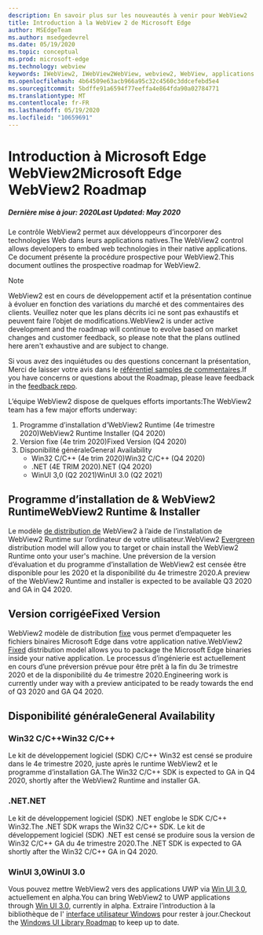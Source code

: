```yaml
---
description: En savoir plus sur les nouveautés à venir pour WebView2
title: Introduction à la WebView 2 de Microsoft Edge
author: MSEdgeTeam
ms.author: msedgedevrel
ms.date: 05/19/2020
ms.topic: conceptual
ms.prod: microsoft-edge
ms.technology: webview
keywords: IWebView2, IWebView2WebView, webview2, WebView, applications Win32, Win32, Edge, ICoreWebView2, ICoreWebView2Host, contrôle de navigateur, html Edge
ms.openlocfilehash: 4b64509e63acb966a95c32c4560c3ddcefebd5e4
ms.sourcegitcommit: 5bdffe91a6594f77eeffa4e864fda90a02784771
ms.translationtype: MT
ms.contentlocale: fr-FR
ms.lasthandoff: 05/19/2020
ms.locfileid: "10659691"
---
```

# <span data-ttu-id="a0ad7-104">Introduction à Microsoft Edge WebView2</span><span class="sxs-lookup"><span data-stu-id="a0ad7-104">Microsoft Edge WebView2 Roadmap</span></span>

##### <span data-ttu-id="a0ad7-105">Dernière mise à jour: 2020</span><span class="sxs-lookup"><span data-stu-id="a0ad7-105">Last Updated: May 2020</span></span>

<span data-ttu-id="a0ad7-106">Le contrôle WebView2 permet aux développeurs d’incorporer des technologies Web dans leurs applications natives.</span><span class="sxs-lookup"><span data-stu-id="a0ad7-106">The WebView2 control allows developers to embed web technologies in their native applications.</span></span> <span data-ttu-id="a0ad7-107">Ce document présente la procédure prospective pour WebView2.</span><span class="sxs-lookup"><span data-stu-id="a0ad7-107">This document outlines the prospective roadmap for WebView2.</span></span> 

> [!NOTE]
> <span data-ttu-id="a0ad7-108">WebView2 est en cours de développement actif et la présentation continue à évoluer en fonction des variations du marché et des commentaires des clients. Veuillez noter que les plans décrits ici ne sont pas exhaustifs et peuvent faire l’objet de modifications.</span><span class="sxs-lookup"><span data-stu-id="a0ad7-108">WebView2 is under active development and the roadmap will continue to evolve based on market changes and customer feedback, so please note that the plans outlined here aren't exhaustive and are subject to change.</span></span> 

<span data-ttu-id="a0ad7-109">Si vous avez des inquiétudes ou des questions concernant la présentation, Merci de laisser votre avis dans le [référentiel samples de commentaires](https://github.com/MicrosoftEdge/WebViewFeedback).</span><span class="sxs-lookup"><span data-stu-id="a0ad7-109">If you have concerns or questions about the Roadmap, please leave feedback in the [feedback repo](https://github.com/MicrosoftEdge/WebViewFeedback).</span></span>

<span data-ttu-id="a0ad7-110">L’équipe WebView2 dispose de quelques efforts importants:</span><span class="sxs-lookup"><span data-stu-id="a0ad7-110">The WebView2 team has a few major efforts underway:</span></span>

1.  <span data-ttu-id="a0ad7-111">Programme d’installation d’WebView2 Runtime (4e trimestre 2020)</span><span class="sxs-lookup"><span data-stu-id="a0ad7-111">WebView2 Runtime Installer (Q4 2020)</span></span>
2.  <span data-ttu-id="a0ad7-112">Version fixe (4e trim 2020)</span><span class="sxs-lookup"><span data-stu-id="a0ad7-112">Fixed Version (Q4 2020)</span></span>
3.  <span data-ttu-id="a0ad7-113">Disponibilité générale</span><span class="sxs-lookup"><span data-stu-id="a0ad7-113">General Availability</span></span> 
    *   <span data-ttu-id="a0ad7-114">Win32 C/C++ (4e trim 2020)</span><span class="sxs-lookup"><span data-stu-id="a0ad7-114">Win32 C/C++ (Q4 2020)</span></span>
    *   <span data-ttu-id="a0ad7-115">.NET (4E TRIM 2020)</span><span class="sxs-lookup"><span data-stu-id="a0ad7-115">.NET (Q4 2020)</span></span>
    *   <span data-ttu-id="a0ad7-116">WinUI 3,0 (Q2 2021)</span><span class="sxs-lookup"><span data-stu-id="a0ad7-116">WinUI 3.0 (Q2 2021)</span></span>

## <span data-ttu-id="a0ad7-117">Programme d’installation de & WebView2 Runtime</span><span class="sxs-lookup"><span data-stu-id="a0ad7-117">WebView2 Runtime & Installer</span></span>

<span data-ttu-id="a0ad7-118">Le modèle [de distribution de](./concepts/distribution.md#microsoft-edge-webview2-runtime) WebView2 à l’aide de l’installation de WebView2 Runtime sur l’ordinateur de votre utilisateur.</span><span class="sxs-lookup"><span data-stu-id="a0ad7-118">WebView2 [Evergreen](./concepts/distribution.md#microsoft-edge-webview2-runtime) distribution model will allow you to target or chain install the WebView2 Runtime onto your user's machine.</span></span> <span data-ttu-id="a0ad7-119">Une préversion de la version d’évaluation et du programme d’installation de WebView2 est censée être disponible pour les 2020 et la disponibilité du 4e trimestre 2020.</span><span class="sxs-lookup"><span data-stu-id="a0ad7-119">A preview of the WebView2 Runtime and installer is expected to be available Q3 2020 and GA in Q4 2020.</span></span>

## <span data-ttu-id="a0ad7-120">Version corrigée</span><span class="sxs-lookup"><span data-stu-id="a0ad7-120">Fixed Version</span></span>

<span data-ttu-id="a0ad7-121">WebView2 modèle de distribution [fixe](./concepts/distribution.md#roadmap) vous permet d’empaqueter les fichiers binaires Microsoft Edge dans votre application native.</span><span class="sxs-lookup"><span data-stu-id="a0ad7-121">WebView2 [Fixed](./concepts/distribution.md#roadmap) distribution model allows you to package the Microsoft Edge binaries inside your native application.</span></span> <span data-ttu-id="a0ad7-122">Le processus d’ingénierie est actuellement en cours d’une préversion prévue pour être prêt à la fin du 3e trimestre 2020 et de la disponibilité du 4e trimestre 2020.</span><span class="sxs-lookup"><span data-stu-id="a0ad7-122">Engineering work is currently under way with a preview anticipated to be ready towards the end of  Q3 2020 and GA Q4 2020.</span></span>

## <span data-ttu-id="a0ad7-123">Disponibilité générale</span><span class="sxs-lookup"><span data-stu-id="a0ad7-123">General Availability</span></span> 

### <span data-ttu-id="a0ad7-124">Win32 C/C++</span><span class="sxs-lookup"><span data-stu-id="a0ad7-124">Win32 C/C++</span></span>

<span data-ttu-id="a0ad7-125">Le kit de développement logiciel (SDK) C/C++ Win32 est censé se produire dans le 4e trimestre 2020, juste après le runtime WebView2 et le programme d’installation GA.</span><span class="sxs-lookup"><span data-stu-id="a0ad7-125">The Win32 C/C++ SDK is expected to GA in Q4 2020, shortly after the WebView2 Runtime and installer GA.</span></span>

### <span data-ttu-id="a0ad7-126">.NET</span><span class="sxs-lookup"><span data-stu-id="a0ad7-126">.NET</span></span>

<span data-ttu-id="a0ad7-127">Le kit de développement logiciel (SDK) .NET englobe le SDK C/C++ Win32.</span><span class="sxs-lookup"><span data-stu-id="a0ad7-127">The .NET SDK wraps the Win32 C/C++ SDK.</span></span> <span data-ttu-id="a0ad7-128">Le kit de développement logiciel (SDK) .NET est censé se produire sous la version de Win32 C/C++ GA du 4e trimestre 2020.</span><span class="sxs-lookup"><span data-stu-id="a0ad7-128">The .NET SDK is expected to GA shortly after the Win32 C/C++ GA in Q4 2020.</span></span>

### <span data-ttu-id="a0ad7-129">WinUI 3,0</span><span class="sxs-lookup"><span data-stu-id="a0ad7-129">WinUI 3.0</span></span>

<span data-ttu-id="a0ad7-130">Vous pouvez mettre WebView2 vers des applications UWP via [Win UI 3,0](/uwp/toolkits/winui3/), actuellement en alpha.</span><span class="sxs-lookup"><span data-stu-id="a0ad7-130">You can bring WebView2 to UWP applications through [Win UI 3.0](/uwp/toolkits/winui3/), currently in alpha.</span></span> <span data-ttu-id="a0ad7-131">Extraire l’introduction à la bibliothèque de l' [interface utilisateur Windows](https://github.com/microsoft/microsoft-ui-xaml/blob/master/docs/roadmap.md) pour rester à jour.</span><span class="sxs-lookup"><span data-stu-id="a0ad7-131">Checkout the [Windows UI Library Roadmap](https://github.com/microsoft/microsoft-ui-xaml/blob/master/docs/roadmap.md) to keep up to date.</span></span>  
